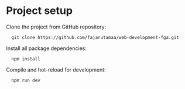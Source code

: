 # Project setup
Clone the project from GitHub repository:

      git clone https://github.com/fajarutamaa/web-development-fga.git

Install all package dependencies:

      npm install

Compile and hot-reload for development:

      npm run dev
